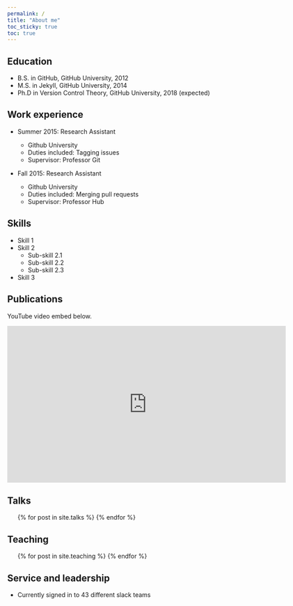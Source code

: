 ```yaml
---
permalink: /
title: "About me"
toc_sticky: true
toc: true
---
```


## Education

* B.S. in GitHub, GitHub University, 2012
* M.S. in Jekyll, GitHub University, 2014
* Ph.D in Version Control Theory, GitHub University, 2018 (expected)

## Work experience

* Summer 2015: Research Assistant
  * Github University
  * Duties included: Tagging issues
  * Supervisor: Professor Git

* Fall 2015: Research Assistant
  * Github University
  * Duties included: Merging pull requests
  * Supervisor: Professor Hub
  
## Skills

* Skill 1
* Skill 2
  * Sub-skill 2.1
  * Sub-skill 2.2
  * Sub-skill 2.3
* Skill 3

## Publications


YouTube video embed below.

<iframe width="640" height="360" src="http://yangcas.github.io/_video/INFOCOM2019_CV.mp4" frameborder="0" allowfullscreen></iframe>

  
## Talks

  <ul>{% for post in site.talks %}
  {% endfor %}</ul>
  
## Teaching

  <ul>{% for post in site.teaching %}
  {% endfor %}</ul>
  
## Service and leadership

* Currently signed in to 43 different slack teams

